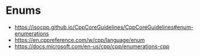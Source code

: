 # Enums
- https://isocpp.github.io/CppCoreGuidelines/CppCoreGuidelines#enum-enumerations
- https://en.cppreference.com/w/cpp/language/enum
- https://docs.microsoft.com/en-us/cpp/cpp/enumerations-cpp

